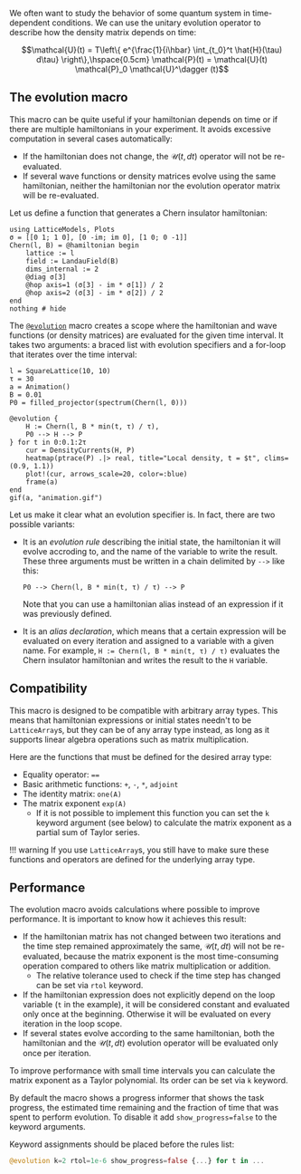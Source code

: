 We often  want to study the behavior of some quantum system in time-dependent conditions. We can use the unitary evolution operator to describe how the density matrix depends on time:

$$\mathcal{U}(t) = T\left\{ e^{\frac{1}{i\hbar} \int_{t_0}^t \hat{H}(\tau) d\tau} \right\},\hspace{0.5cm}
\mathcal{P}(t) = \mathcal{U}(t) \mathcal{P}_0 \mathcal{U}^\dagger (t)$$

## The evolution macro

This macro can be quite useful if your hamiltonian depends on time or if there are multiple hamiltonians in your experiment.
It avoids excessive computation in several cases automatically:
- If the hamiltonian does not change, the $\mathcal{U}(t, dt)$ operator will not be re-evaluated.
- If several wave functions or density matrices evolve using the same hamiltonian, neither the hamiltonian nor the evolution operator matrix will be re-evaluated.

Let us define a function that generates a Chern insulator hamiltonian:

```@example env
using LatticeModels, Plots
σ = [[0 1; 1 0], [0 -im; im 0], [1 0; 0 -1]]
Chern(l, B) = @hamiltonian begin
    lattice := l
    field := LandauField(B)
    dims_internal := 2
    @diag σ[3]
    @hop axis=1 (σ[3] - im * σ[1]) / 2
    @hop axis=2 (σ[3] - im * σ[2]) / 2
end
nothing # hide
```

The [`@evolution`](@ref) macro creates a scope where the hamiltonian and wave functions (or density matrices) are evaluated for the given time interval. 
It takes two arguments: a braced list with evolution specifiers and a for-loop that iterates over the time interval:

```@example env
l = SquareLattice(10, 10)
τ = 30
a = Animation()
B = 0.01
P0 = filled_projector(spectrum(Chern(l, 0)))

@evolution {
    H := Chern(l, B * min(t, τ) / τ),
    P0 --> H --> P
} for t in 0:0.1:2τ
    cur = DensityCurrents(H, P)
    heatmap(ptrace(P) .|> real, title="Local density, t = $t", clims=(0.9, 1.1))
    plot!(cur, arrows_scale=20, color=:blue)
    frame(a)
end
gif(a, "animation.gif")
```

Let us make it clear what an evolution specifier is. In fact, there are two possible variants:

- It is an *evolution rule* describing the initial state, the hamiltonian it will evolve accroding to, and the name of the variable to write the result. These three arguments must be written in a chain delimited by `-->` like this: 
  
  `P0 --> Chern(l, B * min(t, τ) / τ) --> P`

  Note that you can use a hamiltonian alias instead of an expression if it was previously defined.
- It is an *alias declaration*, which means that a certain expression will be evaluated on every iteration and assigned to a variable with a given name. For example, `H := Chern(l, B * min(t, τ) / τ)` evaluates the Chern insulator hamiltonian and writes the result to the `H` variable.

## Compatibility

This macro is designed to be compatible with arbitrary array types. This means that hamiltonian expressions or initial states needn't to be `LatticeArray`s, but they can be of any array type instead, as long as it supports linear algebra operations such as matrix multiplication.

Here are the functions that must be defined for the desired array type:

- Equality operator: `==`
- Basic arithmetic functions: `+`, `-`, `*`, `adjoint`
- The identity matrix: `one(A)`
- The matrix exponent `exp(A)`
    - If it is not possible to implement this function you can set the `k` keyword argument (see below) to calculate the matrix exponent as a partial sum of Taylor series.

!!! warning
    If you use `LatticeArray`s, you still have to make sure these functions and operators are defined for the underlying array type.

## Performance

The evolution macro avoids calculations where possible to improve performance. It is important to know how it achieves this result:

- If the hamiltonian matrix has not changed between two iterations and the time step remained approximately the same, $\mathcal{U}(t, dt)$ will not be re-evaluated, because the matrix exponent is the most time-consuming operation compared to others like matrix multiplication or addition.
  - The relative tolerance used to check if the time step has changed can be set via `rtol` keyword.
- If the hamiltonian expression does not explicitly depend on the loop variable (`t` in the example), it will be considered constant and evaluated only once at the beginning. Otherwise it will be evaluated on every iteration in the loop scope.
- If several states evolve according to the same hamiltonian, both the hamiltonian and the $\mathcal{U}(t, dt)$ evolution operator will be evaluated only once per iteration.

To improve performance with small time intervals you can calculate the matrix exponent as a Taylor polynomial. Its order can be set via `k` keyword.

By default the macro shows a progress informer that shows the task progress, the estimated time remaining and the fraction of time that
was spent to perform evolution. To disable it add `show_progress=false` to the keyword arguments.

Keyword assignments should be placed before the rules list:

```julia
@evolution k=2 rtol=1e-6 show_progress=false {...} for t in ...
```